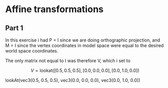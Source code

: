 # Affine transformations

## Part 1

In this exercise i had P = I since we are doing orthographic projection, and M = I since the vertex coordinates in model space were equal to the desired world space coordinates.

The only matrix not equal to I was therefore V, which i set to

$$V = \text{lookat}([0.5, 0.5, 0.5], [0.0, 0.0, 0.0], [0.0, 1.0, 0.0])$$

lookAt(vec3(0.5, 0.5, 0.5), vec3(0.0, 0.0, 0.0), vec3(0.0, 1.0, 0.0))
